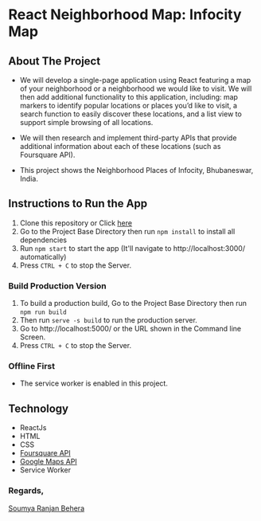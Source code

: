 # React Neighborhood Map: Infocity Map

## About The Project
* We will develop a single-page application using React featuring a map of your neighborhood or a neighborhood we would like to visit. We will then add additional functionality to this application, including: map markers to identify popular locations or places you’d like to visit, a search function to easily discover these locations, and a list view to support simple browsing of all locations. 
* We will then research and implement third-party APIs that provide additional information about each of these locations (such as Foursquare API).

* This project shows the Neighborhood Places of Infocity, Bhubaneswar, India.

## Instructions to Run the App

1. Clone this repository or Click <a href="https://github.com/Soumya44/Infocity-Neighborhood-Map.git">here</a>
2. Go to the Project Base Directory then run `npm install` to install all dependencies
3. Run `npm start` to start the app (It'll navigate to http://localhost:3000/ automatically)
4. Press `CTRL + C` to stop the Server.

### Build Production Version
1. To build a production build, Go to the Project Base Directory then run `npm run build`
2. Then run `serve -s build` to run the production server.
3. Go to http://localhost:5000/ or the URL shown in the Command line Screen.
4. Press `CTRL + C` to stop the Server.

### Offline First
- The service worker is enabled in this project.

## Technology
- ReactJs
- HTML
- CSS
- <a href="https://developer.foursquare.com/">Foursquare API</a>
- <a href="https://developers.google.com/maps/documentation/">Google Maps API</a>
- Service Worker

### Regards,
<a href="https://www.linkedin.com/in/soumya044">Soumya Ranjan Behera</a>


